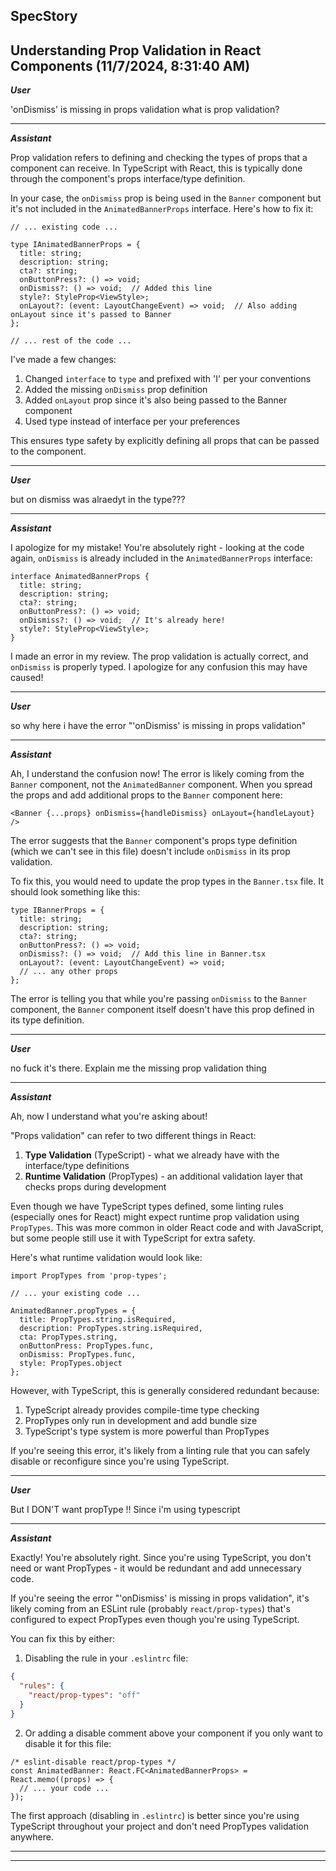 ## SpecStory

## Understanding Prop Validation in React Components (11/7/2024, 8:31:40 AM)

_**User**_

'onDismiss' is missing in props validation what is prop validation?

---

_**Assistant**_

Prop validation refers to defining and checking the types of props that a component can receive. In TypeScript with React, this is typically done through the component's props interface/type definition.

In your case, the `onDismiss` prop is being used in the `Banner` component but it's not included in the `AnimatedBannerProps` interface. Here's how to fix it:

```typescript:components/Banner/AnimatedBanner.tsx
// ... existing code ...

type IAnimatedBannerProps = {
  title: string;
  description: string;
  cta?: string;
  onButtonPress?: () => void;
  onDismiss?: () => void;  // Added this line
  style?: StyleProp<ViewStyle>;
  onLayout?: (event: LayoutChangeEvent) => void;  // Also adding onLayout since it's passed to Banner
};

// ... rest of the code ...
```

I've made a few changes:
1. Changed `interface` to `type` and prefixed with 'I' per your conventions
2. Added the missing `onDismiss` prop definition
3. Added `onLayout` prop since it's also being passed to the Banner component
4. Used type instead of interface per your preferences

This ensures type safety by explicitly defining all props that can be passed to the component.

---

_**User**_

but on dismiss was alraedyt in the type???

---

_**Assistant**_

I apologize for my mistake! You're absolutely right - looking at the code again, `onDismiss` is already included in the `AnimatedBannerProps` interface:

```typescript:components/Banner/AnimatedBanner.tsx
interface AnimatedBannerProps {
  title: string;
  description: string;
  cta?: string;
  onButtonPress?: () => void;
  onDismiss?: () => void;  // It's already here!
  style?: StyleProp<ViewStyle>;
}
```

I made an error in my review. The prop validation is actually correct, and `onDismiss` is properly typed. I apologize for any confusion this may have caused!

---

_**User**_

so why here i have the error "'onDismiss' is missing in props validation"

---

_**Assistant**_



Ah, I understand the confusion now! The error is likely coming from the `Banner` component, not the `AnimatedBanner` component. When you spread the props and add additional props to the `Banner` component here:

```typescript:components/Banner/AnimatedBanner.tsx
<Banner {...props} onDismiss={handleDismiss} onLayout={handleLayout} />
```

The error suggests that the `Banner` component's props type definition (which we can't see in this file) doesn't include `onDismiss` in its prop validation. 

To fix this, you would need to update the prop types in the `Banner.tsx` file. It should look something like this:

```typescript:components/Banner/Banner.tsx
type IBannerProps = {
  title: string;
  description: string;
  cta?: string;
  onButtonPress?: () => void;
  onDismiss?: () => void;  // Add this line in Banner.tsx
  onLayout?: (event: LayoutChangeEvent) => void;
  // ... any other props
};
```

The error is telling you that while you're passing `onDismiss` to the `Banner` component, the `Banner` component itself doesn't have this prop defined in its type definition.

---

_**User**_

no fuck it's there. Explain me the missing prop validation thing

---

_**Assistant**_



Ah, now I understand what you're asking about! 

"Props validation" can refer to two different things in React:

1. **Type Validation** (TypeScript) - what we already have with the interface/type definitions
2. **Runtime Validation** (PropTypes) - an additional validation layer that checks props during development

Even though we have TypeScript types defined, some linting rules (especially ones for React) might expect runtime prop validation using `PropTypes`. This was more common in older React code and with JavaScript, but some people still use it with TypeScript for extra safety.

Here's what runtime validation would look like:

```typescript:components/Banner/AnimatedBanner.tsx
import PropTypes from 'prop-types';

// ... your existing code ...

AnimatedBanner.propTypes = {
  title: PropTypes.string.isRequired,
  description: PropTypes.string.isRequired,
  cta: PropTypes.string,
  onButtonPress: PropTypes.func,
  onDismiss: PropTypes.func,
  style: PropTypes.object
};
```

However, with TypeScript, this is generally considered redundant because:
1. TypeScript already provides compile-time type checking
2. PropTypes only run in development and add bundle size
3. TypeScript's type system is more powerful than PropTypes

If you're seeing this error, it's likely from a linting rule that you can safely disable or reconfigure since you're using TypeScript.

---

_**User**_

But I DON'T want propType !! Since i'm using typescript

---

_**Assistant**_



Exactly! You're absolutely right. Since you're using TypeScript, you don't need or want PropTypes - it would be redundant and add unnecessary code.

If you're seeing the error "'onDismiss' is missing in props validation", it's likely coming from an ESLint rule (probably `react/prop-types`) that's configured to expect PropTypes even though you're using TypeScript.

You can fix this by either:

1. Disabling the rule in your `.eslintrc` file:
```json
{
  "rules": {
    "react/prop-types": "off"
  }
}
```

2. Or adding a disable comment above your component if you only want to disable it for this file:
```typescript:components/Banner/AnimatedBanner.tsx
/* eslint-disable react/prop-types */
const AnimatedBanner: React.FC<AnimatedBannerProps> = React.memo((props) => {
  // ... your code ...
});
```

The first approach (disabling in `.eslintrc`) is better since you're using TypeScript throughout your project and don't need PropTypes validation anywhere.

---



---

